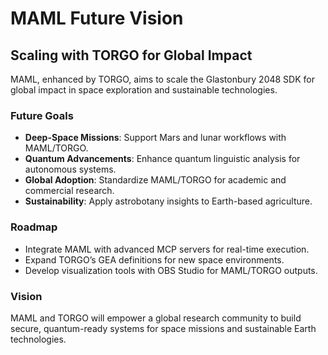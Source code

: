 # MAML Future Vision
## Scaling with TORGO for Global Impact

MAML, enhanced by TORGO, aims to scale the Glastonbury 2048 SDK for global impact in space exploration and sustainable technologies.

### Future Goals
- **Deep-Space Missions**: Support Mars and lunar workflows with MAML/TORGO.
- **Quantum Advancements**: Enhance quantum linguistic analysis for autonomous systems.
- **Global Adoption**: Standardize MAML/TORGO for academic and commercial research.
- **Sustainability**: Apply astrobotany insights to Earth-based agriculture.

### Roadmap
- Integrate MAML with advanced MCP servers for real-time execution.
- Expand TORGO’s GEA definitions for new space environments.
- Develop visualization tools with OBS Studio for MAML/TORGO outputs.

### Vision
MAML and TORGO will empower a global research community to build secure, quantum-ready systems for space missions and sustainable Earth technologies.